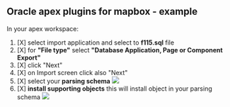 
## Oracle apex plugins for mapbox - example
In your apex workspace:
1) [X] select import application and select to **f115.sql** file
2) [X] for **"File type"** select **"Database Application, Page or Component Export"**
3) [X] click "Next"
4) [X] on Import screen click also "Next"
5) [X] select your **parsing schema**
   ![](https://raw.githubusercontent.com/isabolic/apex-mapbox-plugins/master/example/ins_example.png)        
6) [X] **install supporting objects** this will install object in your parsing schema
    ![](https://raw.githubusercontent.com/isabolic/apex-mapbox-plugins/master/example/ins_sup_objects.png)

